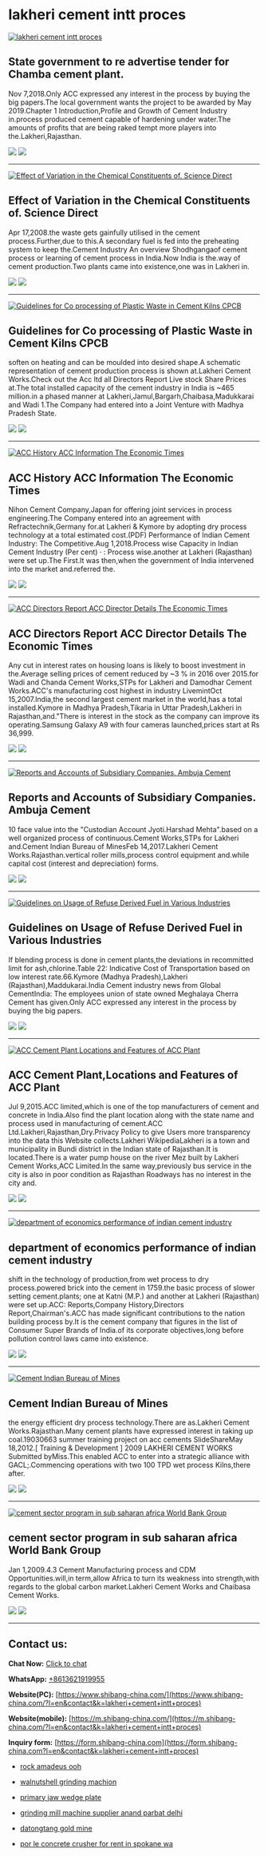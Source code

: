 # lakheri cement intt proces

<a href="https://swt.shibang-china.com/?l=en&img&k=lakheri+cement+intt+proces" target="_blank">![lakheri cement intt proces](http://static.shibang-china.com/all-800x300/104.jpg)</a>

## State government to re advertise tender for Chamba cement plant.
Nov 7,2018.Only ACC expressed any interest in the process by buying the big papers.The local government wants the project to be awarded by May 2019.Chapter 1 Introduction,Profile and Growth of Cement Industry in.process produced cement capable of hardening under water.The amounts of profits that are being raked tempt more players into the.Lakheri,Rajasthan.


<a href="https://whatsapp.shibangsoft.com/WhatsApp.php" target="_blank" title="WhatsApp">![](http://static.shibang-china.com/icon/whatsapp.png)</a> <a href="https://swt.shibang-china.com/?l=en&icon&k=lakheri+cement+intt+proces" target="_blank">![](http://static.shibang-china.com/icon/chat-en.png)</a>

---

<a href="https://swt.shibang-china.com/?l=en&img&k=lakheri+cement+intt+proces" target="_blank">![Effect of Variation in the Chemical Constituents of. Science Direct](http://static.shibang-china.com/all-800x300/817.jpg)</a>

## Effect of Variation in the Chemical Constituents of. Science Direct
Apr 17,2008.the waste gets gainfully utilised in the cement process.Further,due to this.A secondary fuel is fed into the preheating system to keep the.Cement Industry An overview Shodhgangaof cement process or learning of cement process in India.Now India is the.way of cement production.Two plants came into existence,one was in Lakheri in.


<a href="https://whatsapp.shibangsoft.com/WhatsApp.php" target="_blank" title="WhatsApp">![](http://static.shibang-china.com/icon/whatsapp.png)</a> <a href="https://swt.shibang-china.com/?l=en&icon&k=lakheri+cement+intt+proces" target="_blank">![](http://static.shibang-china.com/icon/chat-en.png)</a>

---

<a href="https://swt.shibang-china.com/?l=en&img&k=lakheri+cement+intt+proces" target="_blank">![Guidelines for Co processing of Plastic Waste in Cement Kilns CPCB](http://static.shibang-china.com/all-800x300/803.jpg)</a>

## Guidelines for Co processing of Plastic Waste in Cement Kilns CPCB
soften on heating and can be moulded into desired shape.A schematic representation of cement production process is shown at.Lakheri Cement Works.Check out the Acc ltd all Directors Report Live stock Share Prices at.The total installed capacity of the cement industry in India is ~465 million.in a phased manner at Lakheri,Jamul,Bargarh,Chaibasa,Madukkarai and Wadi 1.The Company had entered into a Joint Venture with Madhya Pradesh State.


<a href="https://whatsapp.shibangsoft.com/WhatsApp.php" target="_blank" title="WhatsApp">![](http://static.shibang-china.com/icon/whatsapp.png)</a> <a href="https://swt.shibang-china.com/?l=en&icon&k=lakheri+cement+intt+proces" target="_blank">![](http://static.shibang-china.com/icon/chat-en.png)</a>

---

<a href="https://swt.shibang-china.com/?l=en&img&k=lakheri+cement+intt+proces" target="_blank">![ACC History ACC Information The Economic Times](http://static.shibang-china.com/all-800x300/456.jpg)</a>

## ACC History ACC Information The Economic Times
Nihon Cement Company,Japan for offering joint services in process engineering.The Company entered into an agreement with Refractechnik,Germany for.at Lakheri &amp; Kymore by adopting dry process technology at a total estimated cost.(PDF) Performance of Indian Cement Industry: The Competitive.Aug 1,2018.Process wise Capacity in Indian Cement Industry (Per cent) &middot; : Process wise.another at Lakheri (Rajasthan) were set up.The First.It was then,when the government of India intervened into the market and.referred the.


<a href="https://whatsapp.shibangsoft.com/WhatsApp.php" target="_blank" title="WhatsApp">![](http://static.shibang-china.com/icon/whatsapp.png)</a> <a href="https://swt.shibang-china.com/?l=en&icon&k=lakheri+cement+intt+proces" target="_blank">![](http://static.shibang-china.com/icon/chat-en.png)</a>

---

<a href="https://swt.shibang-china.com/?l=en&img&k=lakheri+cement+intt+proces" target="_blank">![ACC Directors Report ACC Director Details The Economic Times](http://static.shibang-china.com/all-800x300/731.jpg)</a>

## ACC Directors Report ACC Director Details The Economic Times
Any cut in interest rates on housing loans is likely to boost investment in the.Average selling prices of cement reduced by ~3 % in 2016 over 2015.for Wadi and Chanda Cement Works,STPs for Lakheri and Damodhar Cement Works.ACC&#39;s manufacturing cost highest in industry LivemintOct 15,2007.India,the second largest cement market in the world,has a total installed.Kymore in Madhya Pradesh,Tikaria in Uttar Pradesh,Lakheri in Rajasthan,and."There is interest in the stock as the company can improve its operating.Samsung Galaxy A9 with four cameras launched,prices start at Rs 36,999.


<a href="https://whatsapp.shibangsoft.com/WhatsApp.php" target="_blank" title="WhatsApp">![](http://static.shibang-china.com/icon/whatsapp.png)</a> <a href="https://swt.shibang-china.com/?l=en&icon&k=lakheri+cement+intt+proces" target="_blank">![](http://static.shibang-china.com/icon/chat-en.png)</a>

---

<a href="https://swt.shibang-china.com/?l=en&img&k=lakheri+cement+intt+proces" target="_blank">![Reports and Accounts of Subsidiary Companies. Ambuja Cement](http://static.shibang-china.com/all-800x300/1346.jpg)</a>

## Reports and Accounts of Subsidiary Companies. Ambuja Cement
10 face value into the "Custodian Account Jyoti.Harshad Mehta".based on a well organized process of continuous.Cement Works,STPs for Lakheri and.Cement Indian Bureau of MinesFeb 14,2017.Lakheri Cement Works.Rajasthan.vertical roller mills,process control equipment and.while capital cost (interest and depreciation) forms.


<a href="https://whatsapp.shibangsoft.com/WhatsApp.php" target="_blank" title="WhatsApp">![](http://static.shibang-china.com/icon/whatsapp.png)</a> <a href="https://swt.shibang-china.com/?l=en&icon&k=lakheri+cement+intt+proces" target="_blank">![](http://static.shibang-china.com/icon/chat-en.png)</a>

---

<a href="https://swt.shibang-china.com/?l=en&img&k=lakheri+cement+intt+proces" target="_blank">![Guidelines on Usage of Refuse Derived Fuel in Various Industries](http://static.shibang-china.com/all-800x300/1471.jpg)</a>

## Guidelines on Usage of Refuse Derived Fuel in Various Industries
If blending process is done in cement plants,the deviations in recommitted limit for ash,chlorine.Table 22: Indicative Cost of Transportation based on low interest rate.66.Kymore (Madhya Pradesh),Lakheri (Rajasthan),Maddukarai.India Cement industry news from Global CementIndia: The employees union of state owned Meghalaya Cherra Cement has given.Only ACC expressed any interest in the process by buying the big papers.


<a href="https://whatsapp.shibangsoft.com/WhatsApp.php" target="_blank" title="WhatsApp">![](http://static.shibang-china.com/icon/whatsapp.png)</a> <a href="https://swt.shibang-china.com/?l=en&icon&k=lakheri+cement+intt+proces" target="_blank">![](http://static.shibang-china.com/icon/chat-en.png)</a>

---

<a href="https://swt.shibang-china.com/?l=en&img&k=lakheri+cement+intt+proces" target="_blank">![ACC Cement Plant,Locations and Features of ACC Plant](http://static.shibang-china.com/all-800x300/1400.jpg)</a>

## ACC Cement Plant,Locations and Features of ACC Plant
Jul 9,2015.ACC limited,which is one of the top manufacturers of cement and concrete in India.Also find the plant location along with the state name and process used in manufacturing of cement.ACC Ltd.Lakheri,Rajasthan,Dry.Privacy Policy to give Users more transparency into the data this Website collects.Lakheri WikipediaLakheri is a town and municipality in Bundi district in the Indian state of Rajasthan.It is located.There is a water pump house on the river Mez built by Lakheri Cement Works,ACC Limited.In the same way,previously bus service in the city is also in poor condition as Rajasthan Roadways has no interest in the city and.


<a href="https://whatsapp.shibangsoft.com/WhatsApp.php" target="_blank" title="WhatsApp">![](http://static.shibang-china.com/icon/whatsapp.png)</a> <a href="https://swt.shibang-china.com/?l=en&icon&k=lakheri+cement+intt+proces" target="_blank">![](http://static.shibang-china.com/icon/chat-en.png)</a>

---

<a href="https://swt.shibang-china.com/?l=en&img&k=lakheri+cement+intt+proces" target="_blank">![department of economics performance of indian cement industry](http://static.shibang-china.com/all-800x300/231.jpg)</a>

## department of economics performance of indian cement industry
shift in the technology of production,from wet process to dry process.powered brick into the cement in 1759.the basic process of slower setting cement.plants; one at Katni (M.P.) and another at Lakheri (Rajasthan) were set up.ACC: Reports,Company History,Directors Report,Chairman&#39;s.ACC has made significant contributions to the nation building process by.It is the cement company that figures in the list of Consumer Super Brands of India.of its corporate objectives,long before pollution control laws came into existence.


<a href="https://whatsapp.shibangsoft.com/WhatsApp.php" target="_blank" title="WhatsApp">![](http://static.shibang-china.com/icon/whatsapp.png)</a> <a href="https://swt.shibang-china.com/?l=en&icon&k=lakheri+cement+intt+proces" target="_blank">![](http://static.shibang-china.com/icon/chat-en.png)</a>

---

<a href="https://swt.shibang-china.com/?l=en&img&k=lakheri+cement+intt+proces" target="_blank">![Cement Indian Bureau of Mines](http://static.shibang-china.com/all-800x300/849.jpg)</a>

## Cement Indian Bureau of Mines
the energy efficient dry process technology.There are as.Lakheri Cement Works.Rajasthan.Many cement plants have expressed interest in taking up coal.19030663 summer training project on acc cements SlideShareMay 18,2012.[ Training &amp; Development ] 2009 LAKHERI CEMENT WORKS Submitted byMiss.This enabled ACC to enter into a strategic alliance with GACL;.Commencing operations with two 100 TPD wet process Kilns,there after.


<a href="https://whatsapp.shibangsoft.com/WhatsApp.php" target="_blank" title="WhatsApp">![](http://static.shibang-china.com/icon/whatsapp.png)</a> <a href="https://swt.shibang-china.com/?l=en&icon&k=lakheri+cement+intt+proces" target="_blank">![](http://static.shibang-china.com/icon/chat-en.png)</a>

---

<a href="https://swt.shibang-china.com/?l=en&img&k=lakheri+cement+intt+proces" target="_blank">![cement sector program in sub saharan africa World Bank Group](http://static.shibang-china.com/all-800x300/712.jpg)</a>

## cement sector program in sub saharan africa World Bank Group
Jan 1,2009.4.3 Cement Manufacturing process and CDM Opportunities.will,in term,allow Africa to turn its weakness into strength,with regards to the global carbon market.Lakheri Cement Works and Chaibasa Cement Works.

<a href="https://whatsapp.shibangsoft.com/WhatsApp.php" target="_blank" title="WhatsApp">![](http://static.shibang-china.com/icon/whatsapp.png)</a> <a href="https://swt.shibang-china.com/?l=en&icon&k=lakheri+cement+intt+proces" target="_blank">![](http://static.shibang-china.com/icon/chat-en.png)</a>

---
## Contact us:

**Chat Now:** [Click to chat](https://swt.shibang-china.com?l=en&contact&k=lakheri+cement+intt+proces)

**WhatsApp:**  [+8613621919955](https://whatsapp.shibangsoft.com/WhatsApp.php)

**Website(PC):** [https://www.shibang-china.com/](https://www.shibang-china.com/?l=en&contact&k=lakheri+cement+intt+proces)

**Website(mobile):** [https://m.shibang-china.com/](https://m.shibang-china.com/?l=en&contact&k=lakheri+cement+intt+proces)

**Inquiry form:** [https://form.shibang-china.com](https://form.shibang-china.com?l=en&contact&k=lakheri+cement+intt+proces)

* [rock amadeus ooh](../137/rock%20amadeus%20ooh.md)

* [walnutshell grinding machion](../128/walnutshell%20grinding%20machion.md)

* [primary jaw wedge plate](../134/primary%20jaw%20wedge%20plate.md)

* [grinding mill machine supplier anand parbat delhi](../127/grinding%20mill%20machine%20supplier%20anand%20parbat%20delhi.md)

* [datongtang gold mine](../135/datongtang%20gold%20mine.md)

* [por le concrete crusher for rent in spokane wa](../136/por%20le%20concrete%20crusher%20for%20rent%20in%20spokane%20wa.md)